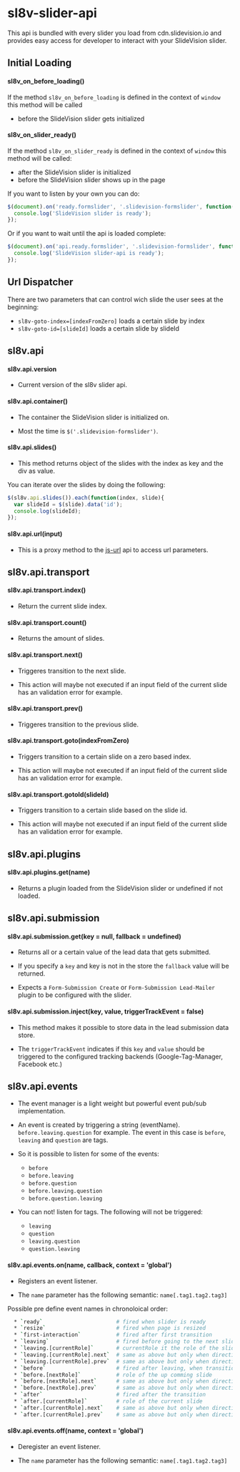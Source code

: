 # sl8v-slider-api
This api is bundled with every slider you load from cdn.slidevision.io and provides easy access for developer to interact with your SlideVision slider.

## Initial Loading
#### sl8v_on_before_loading()
If the method `sl8v_on_before_loading` is defined in the context of `window` this method will be called
* before the SlideVision slider gets initialized

#### sl8v_on_slider_ready()
If the method `sl8v_on_slider_ready` is defined in the context of `window` this method will be called:
* after the SlideVision slider is initialized
* before the SlideVision slider shows up in the page

If you want to listen by your own you can do:
```javascript
$(document).on('ready.formslider', '.slidevision-formslider', function(){
  console.log('SlideVision slider is ready');
});
```

Or if you want to wait until the api is loaded complete:
```javascript
$(document).on('api.ready.formslider', '.slidevision-formslider', function(){
  console.log('SlideVision slider-api is ready');
});
```

## Url Dispatcher
There are two parameters that can control wich slide the user sees at the beginning:
* `sl8v-goto-index=[indexFromZero]` loads a certain slide by index
* `sl8v-goto-id=[slideId]` loads a certain slide by slideId

## sl8v.api
#### sl8v.api.version
* Current version of the sl8v slider api.

#### sl8v.api.container()
* The container the SlideVision slider is initialized on.

* Most the time is `$('.slidevision-formslider')`.

#### sl8v.api.slides()
* This method returns object of the slides with the index as key and the div as value.

You can iterate over the  slides by doing the following:
```javascript
$(sl8v.api.slides()).each(function(index, slide){
  var slideId = $(slide).data('id');
  console.log(slideId);
});
```

#### sl8v.api.url(input)
* This is a proxy method to the [js-url](https://github.com/websanova/js-url) api to access url parameters.


## sl8v.api.transport
#### sl8v.api.transport.index()
* Return the current slide index.

#### sl8v.api.transport.count()
* Returns the amount of slides.

#### sl8v.api.transport.next()
* Triggeres transition to the next slide.

* This action will maybe not executed if an input field of the current slide has an validation error for example.

#### sl8v.api.transport.prev()
* Triggeres transition to the previous slide.

#### sl8v.api.transport.goto(indexFromZero)
* Triggers transition to a certain slide on a zero based index.

* This action will maybe not executed if an input field of the current slide has an validation error for example.

#### sl8v.api.transport.gotoId(slideId)
* Triggers transition to a certain slide based on the slide id.

* This action will maybe not executed if an input field of the current slide has an validation error for example.

## sl8v.api.plugins
#### sl8v.api.plugins.get(name)
* Returns a plugin loaded from the SlideVision slider or undefined if not loaded.

## sl8v.api.submission
#### sl8v.api.submission.get(key = null, fallback = undefined)
* Returns all or a certain value of the lead data that gets submitted.

* If you specify a `key` and key is not in the store the `fallback` value will be returned.

* Expects a `Form-Submission Create` or `Form-Submission Lead-Mailer` plugin to be configured with the slider.

#### sl8v.api.submission.inject(key, value, triggerTrackEvent = false)
* This method makes it possible to store data in the lead submission data store.

* The `triggerTrackEvent` indicates if this `key` and `value` should be triggered to the configured tracking backends (Google-Tag-Manager, Facebook etc.)

## sl8v.api.events
*  The event manager is a light weight but powerful event pub/sub implementation.

*  An event is created by triggering a string (eventName). `before.leaving.question` for example. The event in this case is `before`, `leaving` and `question` are tags.

* So it is possible to listen for some of the events:
  * `before`
  * `before.leaving`
  * `before.question`
  * `before.leaving.question`
  * `before.question.leaving`

* You can not! listen for tags. The following will not be triggered:
  * `leaving`
  * `question`
  * `leaving.question`
  * `question.leaving`

#### sl8v.api.events.on(name, callback, context = 'global')
* Registers an event listener.

* The `name` parameter has the following semantic: `name[.tag1.tag2.tag3]`

Possible pre define event names in chronoloical order:
```bash
  * `ready`                       # fired when slider is ready
  * `resize`                      # fired when page is resized
  * `first-interaction`           # fired after first transition
  * `leaving`                     # fired before going to the next slide, can stop transition
  * `leaving.[currentRole]`       # currentRole it the role of the slide, a plugin can listen only listen for `leaving.zipcode`
  * `leaving.[currentRole].next`  # same as above but only when direction forward
  * `leaving.[currentRole].prev`  # same as above but only when direction backward
  * `before`                      # fired after leaving, when transition is allowed
  * `before.[nextRole]`           # role of the up comming slide
  * `before.[nextRole].next`      # same as above but only when direction forward
  * `before.[nextRole].prev`      # same as above but only when direction backward
  * `after`                       # fired after the transition
  * `after.[currentRole]`         # role of the current slide
  * `after.[currentRole].next`    # same as above but only when direction forward
  * `after.[currentRole].prev`    # same as above but only when direction backward
```

#### sl8v.api.events.off(name, context = 'global')
* Deregister an event listener.

*  The `name` parameter has the following semantic: `name[.tag1.tag2.tag3]`
